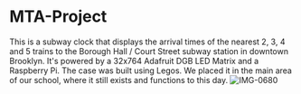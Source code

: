# MTA-Project
This is a subway clock that displays the arrival times of the nearest 2, 3, 4 and 5 trains to the Borough Hall / Court Street subway station in downtown Brooklyn. 
It's powered by a 32x764 Adafruit DGB LED Matrix and a Raspberry Pi. The case was built using Legos. We placed it in the main area of our school, where it still exists and functions to this day. 
![IMG-0680](https://github.com/J-o-h-n--/MTA-Project/assets/8367698/a76902d5-9050-4a16-8db4-34472cd103d6)

